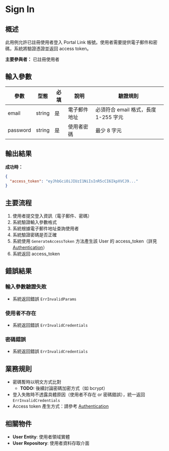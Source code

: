 # Sign In

## 概述

此用例允許已註冊使用者登入 Portal Link 帳號。使用者需要提供電子郵件和密碼，系統將驗證憑證並返回 access token。

**主要參與者：** 已註冊使用者

## 輸入參數

| 參數 | 型態 | 必填 | 說明 | 驗證規則 |
|------|------|------|------|----------|
| email | string | 是 | 電子郵件地址 | 必須符合 email 格式，長度 1-255 字元 |
| password | string | 是 | 使用者密碼 | 最少 8 字元 |

## 輸出結果

**成功時：**
```json
{
  "access_token": "eyJhbGciOiJIUzI1NiIsInR5cCI6IkpXVCJ9..."
}
```

## 主要流程

1. 使用者提交登入資訊（電子郵件、密碼）
2. 系統驗證輸入參數格式
3. 系統根據電子郵件地址查詢使用者
4. 系統驗證密碼是否正確
5. 系統使用 `GenerateAccessToken` 方法產生該 User 的 access_token（詳見 [Authentication](../../../auth.md)）
6. 系統返回 access_token

## 錯誤結果

### 輸入參數驗證失敗
- 系統返回錯誤 `ErrInvalidParams`

### 使用者不存在
- 系統返回錯誤 `ErrInvalidCredentials`

### 密碼錯誤
- 系統返回錯誤 `ErrInvalidCredentials`

## 業務規則

- 密碼暫時以明文方式比對
  - **TODO:** 後續討論密碼加密方式（如 bcrypt）
- 登入失敗時不透露具體原因（使用者不存在 or 密碼錯誤），統一返回 `ErrInvalidCredentials`
- Access token 產生方式：請參考 [Authentication](../../../auth.md)

## 相關物件

- **User Entity**: 使用者領域實體
- **User Repository**: 使用者資料存取介面
